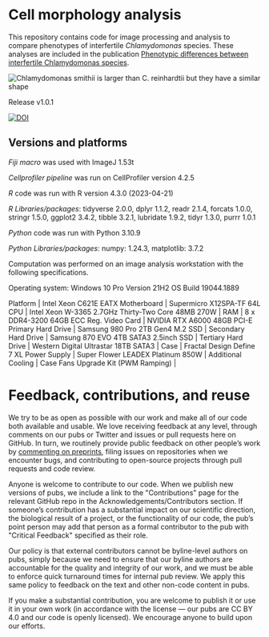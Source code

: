 # Cell morphology analysis

This repository contains code for image processing and analysis to compare phenotypes of interfertile *Chlamydomonas* species. These analyses are included in the publication [Phenotypic differences between interfertile Chlamydomonas species](https://doi.org/10.57844/arcadia-35f0-3e16).

![Chlamydomonas smithii is larger than C. reinhardtii but they have a similar shape](https://github.com/Arcadia-Science/chlamy-comparison/assets/110641190/a6854e63-e4f6-4779-904e-02ca65fb4d4d)

Release v1.0.1

[![DOI](https://zenodo.org/badge/644048016.svg)](https://zenodo.org/badge/latestdoi/644048016)


## Versions and platforms
*Fiji macro* was used with ImageJ 1.53t

*Cellprofiler pipeline* was run on CellProfiler version 4.2.5

*R* code was run with R version 4.3.0 (2023-04-21)

*R Libraries/packages*: tidyverse 2.0.0, dplyr     1.1.2, readr     2.1.4, forcats   1.0.0, stringr   1.5.0, ggplot2   3.4.2, tibble    3.2.1, lubridate 1.9.2, tidyr     1.3.0, purrr     1.0.1 

*Python* code was run with Python 3.10.9

*Python Libraries/packages*: numpy: 1.24.3, matplotlib: 3.7.2
 
Computation was performed on an image analysis workstation with the following specifications.

Operating system: Windows 10 Pro Version 21H2 OS Build 19044.1889

Platform | Intel Xeon C621E EATX
Motherboard | Supermicro X12SPA-TF 64L
CPU | Intel Xeon W-3365 2.7GHz Thirty-Two
 Core 48MB 270W |
RAM | 8 x DDR4-3200 64GB ECC Reg.
Video Card | NVIDIA RTX A6000 48GB PCI-E
Primary Hard Drive | Samsung 980 Pro 2TB Gen4 M.2 SSD |
Secondary Hard Drive | Samsung 870 EVO 4TB SATA3 2.5inch SSD |
Tertiary Hard Drive | Western Digital Ultrastar 18TB SATA3 |
Case | Fractal Design Define 7 XL
Power Supply | Super Flower LEADEX Platinum 850W |
Additional Cooling | Case Fans Upgrade Kit (PWM Ramping) |

# Feedback, contributions, and reuse

We try to be as open as possible with our work and make all of our code both available and usable. 
We love receiving feedback at any level, through comments on our pubs or Twitter and issues or pull requests here on GitHub.
In turn, we routinely provide public feedback on other people’s work by [commenting on preprints](https://sciety.org/lists/f8459240-f79c-4bb2-bb55-b43eae25e4f6), filing issues on repositories when we encounter bugs, and contributing to open-source projects through pull requests and code review.

Anyone is welcome to contribute to our code.
When we publish new versions of pubs, we include a link to the "Contributions" page for the relevant GitHub repo in the Acknowledgements/Contributors section.
If someone’s contribution has a substantial impact on our scientific direction, the biological result of a project, or the functionality of our code, the pub’s point person may add that person as a formal contributor to the pub with "Critical Feedback" specified as their role.

Our policy is that external contributors cannot be byline-level authors on pubs, simply because we need to ensure that our byline authors are accountable for the quality and integrity of our work, and we must be able to enforce quick turnaround times for internal pub review.
We apply this same policy to feedback on the text and other non-code content in pubs.

If you make a substantial contribution, you are welcome to publish it or use it in your own work (in accordance with the license — our pubs are CC BY 4.0 and our code is openly licensed).
We encourage anyone to build upon our efforts.
